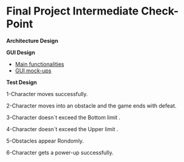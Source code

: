 # Final Project Intermediate Check-Point

**Architecture Design**

**GUI Design**
* [Main functionalities](https://github.com/davidrsfalcao/LPOO1617_T5G2/blob/final-project/Intermediate%20Check-Point/GUI%20functionalities.md)
* [GUI mock-ups](https://github.com/davidrsfalcao/LPOO1617_T5G2/blob/final-project/Intermediate%20Check-Point/GUI%20mock-ups.pdf)

**Test Design**

1-Character moves successfully.

2-Character moves into an obstacle and the game ends with defeat.

3-Character doesn´t exceed the Bottom limit .

4-Character doesn´t exceed the Upper limit .

5-Obstacles appear Rondomly.

6-Character gets a power-up successfully.

